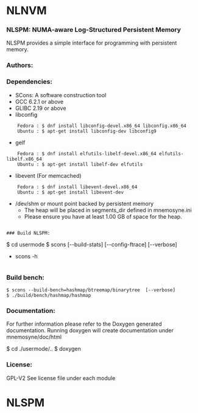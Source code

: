 # NLNVM

### NLSPM: NUMA-aware Log-Structured Persistent Memory

NLSPM provides a simple interface for programming with persistent 
memory. 
### Authors:

### Dependencies:

* SCons: A software construction tool
* GCC 6.2.1 or above
* GLIBC 2.19 or above
* libconfig
```
	Fedora : $ dnf install libconfig-devel.x86_64 libconfig.x86_64
	Ubuntu : $ apt-get install libconfig-dev libconfig9
```
* gelf
```
	Fedora : $ dnf install elfutils-libelf-devel.x86_64 elfutils-libelf.x86_64
	Ubuntu : $ apt-get install libelf-dev elfutils
```
* libevent (For memcached)
```
	Fedora : $ dnf install libevent-devel.x86_64 
	Ubuntu : $ apt-get install libevent-dev
```
* /dev/shm or mount point backed by persistent memory
	- The heap will be placed in segments_dir defined in mnemosyne.ini
	- Please ensure you have at least 1.00 GB of space for the heap.

```

### Build NLSPM:
```
$ cd usermode
$ scons [--build-stats] [--config-ftrace] [--verbose]
 
* scons -h <For more options>
```

```
### Build bench:
```
$ scons --build-bench=hashmap/btreemap/binarytree  [--verbose]
$ ./build/bench/hashmap/hashmap
```

### Documentation:
For further information please refer to the Doxygen generated documentation.
Running doxygen will create documentation under mnemosyne/doc/html

$ cd ./usermode/..
$ doxygen

### License:

GPL-V2
See license file under each module

# NLSPM

